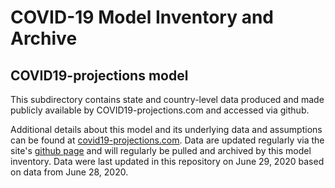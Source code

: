 # COVID-19 Model Inventory and Archive

## COVID19-projections model

This subdirectory contains state and country-level data produced and made publicly available by COVID19-projections.com and accessed via github.

Additional details about this model and its underlying data and assumptions can be found at [covid19-projections.com](https://covid19-projections.com/). Data are updated regularly via the site's [github page](https://github.com/youyanggu/covid19_projections) and will regularly be pulled and archived by this model inventory. Data were last updated in this repository on June 29, 2020 based on data from June 28, 2020.